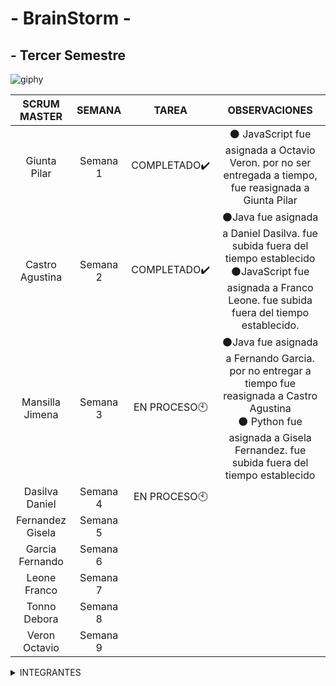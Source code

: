 # - BrainStorm -

## - Tercer Semestre

![giphy](https://github.com/CodeSystem2022/BrainStorm-TercerSemestre/assets/113069344/9199e057-c8c6-442b-baaa-2c3b7dc98f34)


| SCRUM  MASTER    | SEMANA        |         TAREA         |    OBSERVACIONES        |            
| :---:            | :---:  |:---: |:---:                  |               
| Giunta Pilar     | Semana 1      |   COMPLETADO✔️        |:black_circle: JavaScript fue asignada a Octavio Veron. por no ser entregada a tiempo, fue reasignada a Giunta Pilar              |                       
| Castro Agustina  | Semana 2      |    COMPLETADO✔️       |:black_circle:Java fue asignada a Daniel Dasilva. fue subida fuera del tiempo establecido </br>:black_circle:JavaScript fue asignada a Franco Leone. fue subida fuera del tiempo establecido. | 
| Mansilla Jimena  | Semana 3      |  EN PROCESO:clock10:       | :black_circle:Java fue asignada a Fernando Garcia. por no entregar a tiempo fue reasignada a Castro Agustina </br> :black_circle: Python fue asignada a Gisela Fernandez. fue subida fuera del tiempo establecido                        | 
| Dasilva Daniel   | Semana 4      |   EN PROCESO:clock10:  |                         | 
| Fernandez Gisela | Semana 5      |                       |                         | 
| Garcia Fernando  | Semana 6      |                       |                         | 
| Leone Franco     | Semana 7      |                       |                         | 
| Tonno Debora     | Semana 8      |                       |                         | 
| Veron Octavio    | Semana 9      |                       |                         | 


<details><summary>INTEGRANTES</summary>
<p>


```ruby
► Castro Agustina   
► Dasilva Daniel   
► Giunta Pilar   
► Fernandez Gisela  
► Fernando Garcia  
► Franco Leone  
► Mansilla Jimena  
► Tonno Debora  
► Veron Octavio 
```

</p>
</details>

